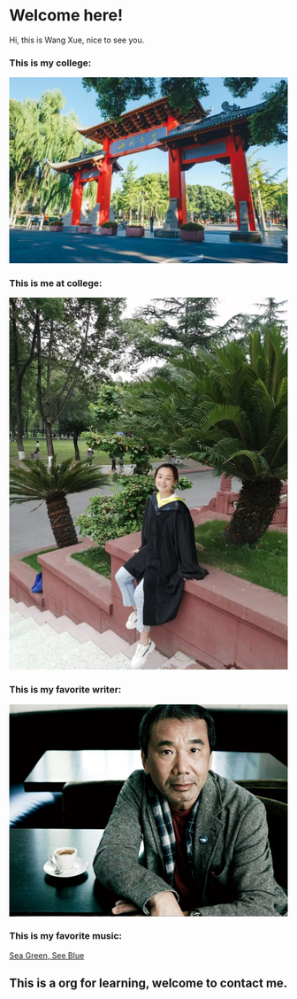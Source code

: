 # Welcome here!

Hi, this is Wang Xue, nice to see you.

### This is my college:
![My college](./assets/my_college.jpg)

### This is me at college:
![Me at college](./assets/me_at_college.jpg)

### This is my favorite writer:
![Haruki_Murakami](./assets/Haruki_Murakami.jpg)

### This is my favorite music:
[Sea Green, See Blue](https://music.163.com/#/song?id=2778146&market=baiduhd "music")

## This is a org for learning, welcome to contact me.
